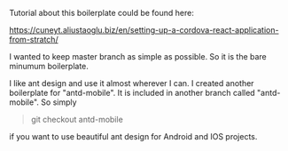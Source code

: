 Tutorial about this boilerplate could be found here:

https://cuneyt.aliustaoglu.biz/en/setting-up-a-cordova-react-application-from-stratch/

I wanted to keep master branch as simple as possible. So it is the bare minumum boilerplate.

I like ant design and use it almost wherever I can. I created another boilerplate for "antd-mobile". It is included in another branch called "antd-mobile". So simply

> git checkout antd-mobile

if you want to use beautiful ant design for Android and IOS projects.